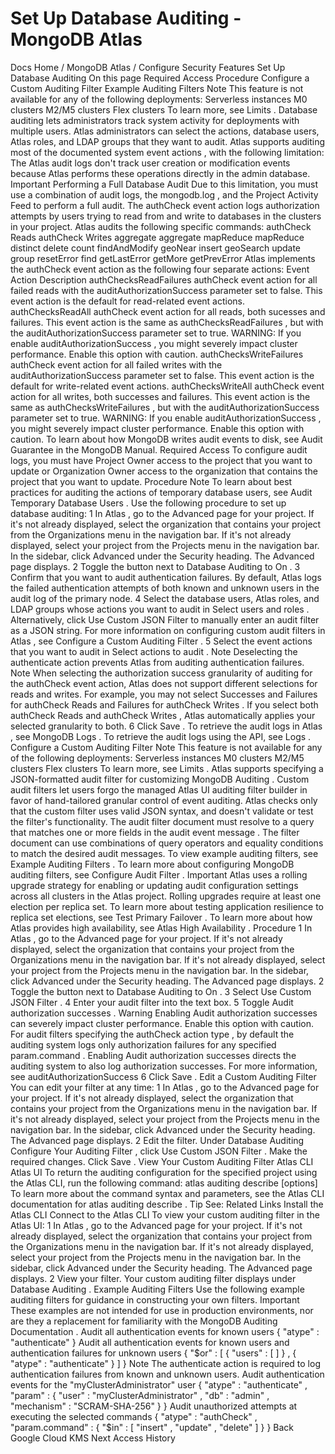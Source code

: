 # Set Up Database Auditing - MongoDB Atlas


Docs Home / MongoDB Atlas / Configure Security Features Set Up Database Auditing On this page Required Access Procedure Configure a Custom Auditing Filter Example Auditing Filters Note This feature is not available for any of the following deployments: Serverless instances M0 clusters M2/M5 clusters Flex clusters To learn more, see Limits . Database auditing lets administrators track system activity for
deployments with multiple users. Atlas administrators can select
the actions, database users, Atlas roles, and LDAP groups that they
want to audit. Atlas supports auditing most of the documented system event actions , with the following limitation: The Atlas audit logs don't track user creation or modification
events because Atlas performs these operations directly in the admin database. Important Performing a Full Database Audit Due to this limitation, you must use a combination of audit logs,
the mongodb.log , and the Project Activity Feed to perform a full audit. The authCheck event action logs authorization attempts by users
trying to read from and write to databases in the clusters in your
project. Atlas audits the following specific commands: authCheck Reads authCheck Writes aggregate aggregate mapReduce mapReduce distinct delete count findAndModify geoNear insert geoSearch update group resetError find getLastError getMore getPrevError Atlas implements the authCheck event action as the following
four separate actions: Event Action Description authChecksReadFailures authCheck event action for all failed reads with the auditAuthorizationSuccess parameter set to false. This event action is the default for
read-related event actions. authChecksReadAll authCheck event action for all reads, both sucesses and
failures.
This event action is the same as authChecksReadFailures , but
with the auditAuthorizationSuccess parameter set to true. WARNING: If you enable auditAuthorizationSuccess ,
you might severely impact cluster performance. Enable
this option with caution. authChecksWriteFailures authCheck event action for all failed writes with the auditAuthorizationSuccess parameter set to false. This event action is the default for
write-related event actions. authChecksWriteAll authCheck event action for all writes, both successes and
failures. This event action is the same as authChecksWriteFailures , but with the auditAuthorizationSuccess parameter set to true. WARNING: If you enable auditAuthorizationSuccess ,
you might severely impact cluster performance. Enable
this option with caution. To learn about how MongoDB writes audit events to disk, see Audit Guarantee in the MongoDB Manual. Required Access To configure audit logs, you must have Project Owner access to the project that
you want to update or Organization Owner access
to the organization that contains the project that you want to update. Procedure Note To learn about best practices for auditing the actions of temporary
database users, see Audit Temporary Database Users . Use the following procedure to set up database auditing: 1 In Atlas , go to the Advanced page for your project. If it's not already displayed, select the
organization that contains your project from the Organizations menu in the navigation bar. If it's not already displayed, select your project
from the Projects menu in the navigation bar. In the sidebar, click Advanced under
the Security heading. The Advanced page displays. 2 Toggle the button next to Database Auditing to On . 3 Confirm that you want to audit authentication failures. By default, Atlas logs the failed authentication attempts of both
known and unknown users in the audit log of the primary node. 4 Select the database users, Atlas roles, and LDAP groups whose actions you want to audit in Select users and roles . Alternatively, click Use Custom JSON Filter to manually
enter an audit filter as a JSON string. For more information on configuring custom audit
filters in Atlas , see Configure a Custom Auditing Filter . 5 Select the event actions that you want to audit in Select actions to audit . Note Deselecting the authenticate action prevents Atlas from
auditing authentication failures. Note When selecting the authorization success granularity of auditing for the authCheck event action, Atlas does
not support different selections for reads and writes. For example,
you may not select Successes and Failures for authCheck Reads and Failures for authCheck Writes . If you
select both authCheck Reads and authCheck Writes , Atlas automatically applies your selected granularity to both. 6 Click Save . To retrieve the audit logs in Atlas , see MongoDB Logs . To retrieve the audit logs using the API, see Logs . Configure a Custom Auditing Filter Note This feature is not available for any of the following deployments: Serverless instances M0 clusters M2/M5 clusters Flex clusters To learn more, see Limits . Atlas supports specifying a JSON-formatted audit filter
for customizing MongoDB Auditing . Custom audit filters let users forgo the managed
Atlas UI auditing filter builder in favor of hand-tailored granular control of event auditing. Atlas checks only that the custom filter uses valid
JSON syntax, and doesn't validate or test the filter's functionality. The audit filter document must resolve to a query that matches one or
more fields in the audit event message .
The filter document can use combinations of query operators and equality
conditions to match the desired audit messages. To view example auditing filters, see Example Auditing Filters . To learn more about configuring MongoDB
auditing filters, see Configure Audit Filter . Important Atlas uses a rolling upgrade strategy
for enabling or updating audit configuration settings across all
clusters in the Atlas project. Rolling upgrades require at least
one election per replica set. To learn more about testing application resilience to replica set
elections, see Test Primary Failover . To learn more
about how Atlas provides high availability, see Atlas High Availability . Procedure 1 In Atlas , go to the Advanced page for your project. If it's not already displayed, select the
organization that contains your project from the Organizations menu in the navigation bar. If it's not already displayed, select your project
from the Projects menu in the navigation bar. In the sidebar, click Advanced under
the Security heading. The Advanced page displays. 2 Toggle the button next to Database Auditing to On . 3 Select Use Custom JSON Filter . 4 Enter your audit filter into the text box. 5 Toggle Audit authorization successes . Warning Enabling Audit authorization successes can severely
impact cluster performance. Enable this option with caution. For audit filters specifying the authCheck action type ,
by default the
auditing system logs only authorization
failures for any specified param.command . Enabling Audit authorization successes directs the auditing
system to also log authorization successes. For more information,
see auditAuthorizationSuccess 6 Click Save . Edit a Custom Auditing Filter You can edit your filter at any time: 1 In Atlas , go to the Advanced page for your project. If it's not already displayed, select the
organization that contains your project from the Organizations menu in the navigation bar. If it's not already displayed, select your project
from the Projects menu in the navigation bar. In the sidebar, click Advanced under
the Security heading. The Advanced page displays. 2 Edit the filter. Under Database Auditing Configure Your Auditing Filter , click Use Custom JSON Filter . Make the required changes. Click Save . View Your Custom Auditing Filter Atlas CLI Atlas UI To return the auditing configuration for the specified project using the
Atlas CLI, run the following command: atlas auditing describe [options] To learn more about the command syntax and parameters, see the
Atlas CLI documentation for atlas auditing describe . Tip See: Related Links Install the Atlas CLI Connect to the Atlas CLI To view your custom auditing filter in the Atlas UI: 1 In Atlas , go to the Advanced page for your project. If it's not already displayed, select the
organization that contains your project from the Organizations menu in the navigation bar. If it's not already displayed, select your project
from the Projects menu in the navigation bar. In the sidebar, click Advanced under
the Security heading. The Advanced page displays. 2 View your filter. Your custom auditing filter displays under Database Auditing . Example Auditing Filters Use the following example auditing filters for guidance in constructing
your own filters. Important These examples are not intended for use in
production environments, nor are they a replacement for familiarity
with the MongoDB Auditing Documentation . Audit all authentication events for known users { "atype" : "authenticate" } Audit all authentication events for known users and authentication failures for unknown users { "$or" : [ { "users" : [ ] } , { "atype" : "authenticate" } ] } Note The authenticate action is required to log authentication
failures from known and unknown users. Audit authentication events for the "myClusterAdministrator" user { "atype" : "authenticate" , "param" : { "user" : "myClusterAdministrator" , "db" : "admin" , "mechanism" : "SCRAM-SHA-256" } } Audit unauthorized attempts at executing the selected commands { "atype" : "authCheck" , "param.command" : { "$in" : [ "insert" , "update" , "delete" ] } } Back Google Cloud KMS Next Access History
